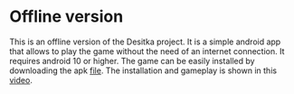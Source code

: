 # Offline version
This is an offline version of the Desitka project. It is a simple android app that allows
to play the game without the need of an internet connection. It requires android 10 or higher.
The game can be easily installed by downloading the apk [file](desitka_offline.apk). The installation
and gameplay is shown in this [video](offline.mp4).